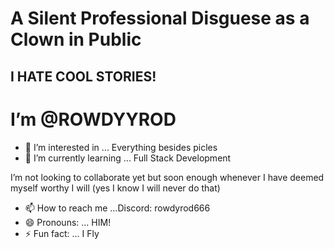 # A Silent Professional Disguese as a Clown in Public
## I HATE COOL STORIES!


# I’m @ROWDYYROD

- 👀 I’m interested in ... Everything besides picles
- 🌱 I’m currently learning ... Full Stack Development

 I’m not looking to collaborate yet but soon enough whenever I have deemed myself worthy I will
(yes I know I will never do that)


- 📫 How to reach me ...Discord: rowdyrod666
- 😄 Pronouns: ... HIM!
- ⚡ Fun fact: ... I Fly

<!---
ROWDYYROD/ROWDYYROD is a ✨ special ✨ repository because its `README.md` (this file) appears on your GitHub profile.
You can click the Preview link to take a look at your changes.
--->
